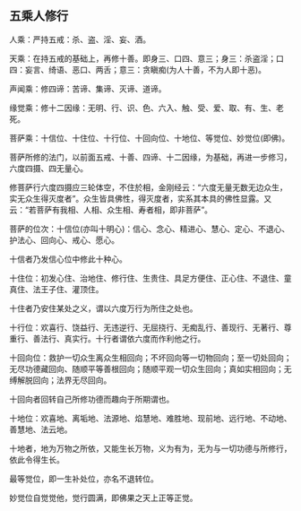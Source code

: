 ## 五乘人修行

人乘：严持五戒：杀、盗、淫、妄、酒。

天乘：在持五戒的基础上，再修十善。即身三、口四、意三；身三：杀盗淫；口四：妄言、绮语、恶口、两舌；意三：贪瞋痴(为人十善，不为人即十恶)。

声闻乘：修四谛：苦谛、集谛、灭谛、道谛。

缘觉乘：修十二因缘：无明、行、识、色、六入、触、受、爱、取、有、生、老死。

菩萨乘：十信位、十住位、十行位、十回向位、十地位、等觉位、妙觉位(即佛)。

菩萨所修的法门，以前面五戒、十善、四谛、十二因缘，为基础，再进一步修习，六度四摄、四无量心。

修菩萨行六度四摄应三轮体空，不住於相，金刚经云：“六度无量无数无边众生，实无众生得灭度者”。众生皆具佛性，得灭度者，实系其本具的佛性显露。又云：“若菩萨有我相、人相、众生相、寿者相，即非菩萨”。

菩萨的位次：十信位(亦叫十明心)：信心、念心、精进心、慧心、定心、不退心、护法心、回向心、戒心、愿心。

十信者乃发信心位中修此十种心。

十住位：初发心住、治地住、修行住、生贵住、具足方便住、正心住、不退住、童真住、法王子住、灌顶住。

十住者乃安住某处之义，谓以六度万行为所住之处也。

十行位：欢喜行、饶益行、无违逆行、无屈挠行、无痴乱行、善现行、无著行、尊重行、善法行、真实行。十行者谓依六度而作利他之行。

十回向位：救护一切众生离众生相回向；不坏回向等一切物回向；至一切处回向；无尽功德藏回向、随顺平等善根回向；随顺平观一切众生回向；真如实相回向；无缚解脱回向；法界无尽回向。

十回向者回转自己所修功德而趣向于所期谓也。

十地位：欢喜地、离垢地、法源地、焰慧地、难胜地、现前地、远行地、不动地、善慧地、法云地。

十地者，地为万物之所依，又能生长万物，义为有为，无为与一切功德与所修行，依此令得生长。

最等觉位，即一生补处位，亦名不退转位。

妙觉位自觉觉他，觉行圆满，即佛果之天上正等正觉。
